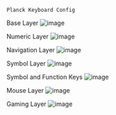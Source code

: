 ``Planck Keyboard Config``

Base Layer
![image](https://user-images.githubusercontent.com/36246921/130728544-b8906fb8-176e-4feb-9cc3-b89f8f882189.png)

Numeric Layer
![image](https://user-images.githubusercontent.com/36246921/130728581-1820cb93-54d7-418e-8cfb-0ae824534c1c.png)

Navigation Layer
![image](https://user-images.githubusercontent.com/36246921/130728612-1315f972-60fd-4980-9cad-2b2996425488.png)

Symbol Layer
![image](https://user-images.githubusercontent.com/36246921/130728645-78c63fe4-3520-4002-9b02-f448e2629e67.png)

Symbol and Function Keys
![image](https://user-images.githubusercontent.com/36246921/130728710-cf99a790-576b-4b1d-b3e1-4bf944766558.png)

Mouse Layer
![image](https://user-images.githubusercontent.com/36246921/130728732-733577ff-ca01-4296-8e91-13275a0847c1.png)

Gaming Layer
![image](https://user-images.githubusercontent.com/36246921/130728754-63310713-4829-4a4f-a3c5-29788aff8d12.png)
